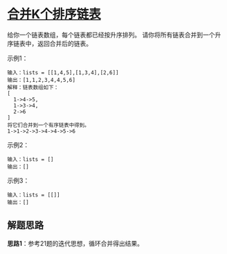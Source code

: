 # [合并K个排序链表](https://leetcode.cn/problems/merge-k-sorted-lists/)

给你一个链表数组，每个链表都已经按升序排列。
请你将所有链表合并到一个升序链表中，返回合并后的链表。

示例1：
```
输入：lists = [[1,4,5],[1,3,4],[2,6]]
输出：[1,1,2,3,4,4,5,6]
解释：链表数组如下：
[
  1->4->5,
  1->3->4,
  2->6
]
将它们合并到一个有序链表中得到。
1->1->2->3->4->4->5->6
```

示例2：
```
输入：lists = []
输出：[]
```

示例3：
```
输入：lists = [[]]
输出：[]
```

## 解题思路
**思路1**：参考21题的迭代思想，循环合并得出结果。
